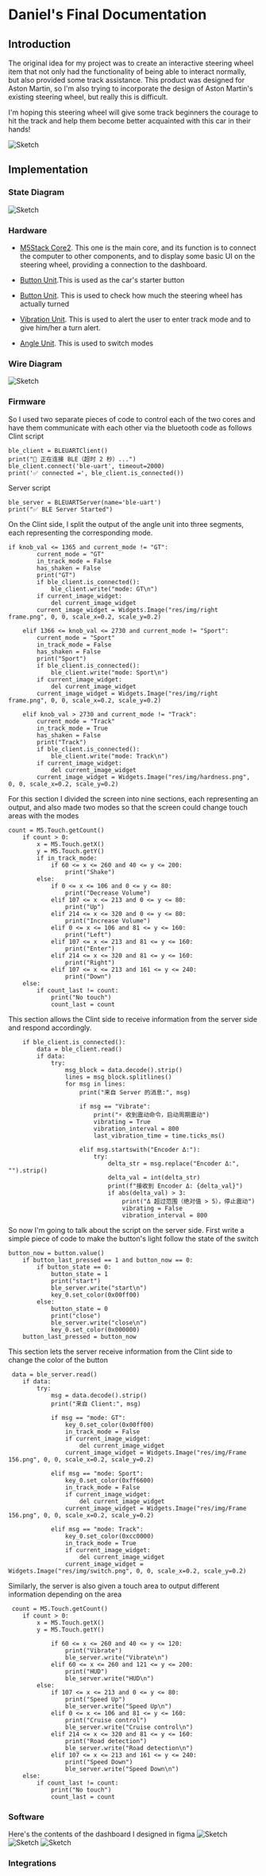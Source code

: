 # Daniel's Final Documentation
## Introduction

The original idea for my project was to create an interactive steering wheel item that not only had the functionality of being able to interact normally, but also provided some track assistance. This product was designed for Aston Martin, so I'm also trying to incorporate the design of Aston Martin's existing steering wheel, but really this is difficult.

I'm hoping this steering wheel will give some track beginners the courage to hit the track and help them become better acquainted with this car in their hands!

![Sketch](final-concept-sketches.jpg)  

## Implementation  

### State Diagram
![Sketch](State-Diagram.jpg)  

### Hardware
- [M5Stack Core2](https://shop.m5stack.com/products/m5stack-core2-esp32-iot-development-kit-for-aws-iot-edukit). This one is the main core, and its function is to connect the computer to other components, and to display some basic UI on the steering wheel, providing a connection to the dashboard.

- [Button Unit](https://shop.m5stack.com/products/mechanical-key-button-unit).This is used as the car's starter button

- [Button Unit](https://shop.m5stack.com/products/encoder-unit). This is used to check how much the steering wheel has actually turned

- [Vibration Unit](https://shop.m5stack.com/products/vibration-motor-unit). This is used to alert the user to enter track mode and to give him/her a turn alert.

- [Angle Unit](https://shop.m5stack.com/products/angle-unit). This is used to switch modes

### Wire Diagram
![Sketch](Wire-Diagram.jpg)  


### Firmware
So I used two separate pieces of code to control each of the two cores and have them communicate with each other via the bluetooth code as follows
Clint script
```
ble_client = BLEUARTClient()
print("🔄 正在连接 BLE（超时 2 秒）...")
ble_client.connect('ble-uart', timeout=2000)
print('✅ connected =', ble_client.is_connected())
```
Server script
```
ble_server = BLEUARTServer(name='ble-uart')
print("✅ BLE Server Started")
```

On the Clint side, I split the output of the angle unit into three segments, each representing the corresponding mode.
```
if knob_val <= 1365 and current_mode != "GT":
        current_mode = "GT"
        in_track_mode = False
        has_shaken = False
        print("GT")
        if ble_client.is_connected():
            ble_client.write("mode: GT\n")
        if current_image_widget:
            del current_image_widget
        current_image_widget = Widgets.Image("res/img/right frame.png", 0, 0, scale_x=0.2, scale_y=0.2)

    elif 1366 <= knob_val <= 2730 and current_mode != "Sport":
        current_mode = "Sport"
        in_track_mode = False
        has_shaken = False
        print("Sport")
        if ble_client.is_connected():
            ble_client.write("mode: Sport\n")
        if current_image_widget:
            del current_image_widget
        current_image_widget = Widgets.Image("res/img/right frame.png", 0, 0, scale_x=0.2, scale_y=0.2)

    elif knob_val > 2730 and current_mode != "Track":
        current_mode = "Track"
        in_track_mode = True
        has_shaken = False
        print("Track")
        if ble_client.is_connected():
            ble_client.write("mode: Track\n")
        if current_image_widget:
            del current_image_widget
        current_image_widget = Widgets.Image("res/img/hardness.png", 0, 0, scale_x=0.2, scale_y=0.2)
```

For this section I divided the screen into nine sections, each representing an output, and also made two modes so that the screen could change touch areas with the modes
```
count = M5.Touch.getCount()
    if count > 0:
        x = M5.Touch.getX()
        y = M5.Touch.getY()
        if in_track_mode:
            if 60 <= x <= 260 and 40 <= y <= 200:
                print("Shake")
        else:
            if 0 <= x <= 106 and 0 <= y <= 80:
                print("Decrease Volume")
            elif 107 <= x <= 213 and 0 <= y <= 80:
                print("Up")
            elif 214 <= x <= 320 and 0 <= y <= 80:
                print("Increase Volume")
            elif 0 <= x <= 106 and 81 <= y <= 160:
                print("Left")
            elif 107 <= x <= 213 and 81 <= y <= 160:
                print("Enter")
            elif 214 <= x <= 320 and 81 <= y <= 160:
                print("Right")
            elif 107 <= x <= 213 and 161 <= y <= 240:
                print("Down")
    else:
        if count_last != count:
            print("No touch")
            count_last = count
```

This section allows the Clint side to receive information from the server side and respond accordingly.
```
    if ble_client.is_connected():
        data = ble_client.read()
        if data:
            try:
                msg_block = data.decode().strip()
                lines = msg_block.splitlines()
                for msg in lines:
                    print("来自 Server 的消息:", msg)

                    if msg == "Vibrate":
                        print("⚡ 收到震动命令，启动周期震动")
                        vibrating = True
                        vibration_interval = 800
                        last_vibration_time = time.ticks_ms()

                    elif msg.startswith("Encoder Δ:"):
                        try:
                            delta_str = msg.replace("Encoder Δ:", "").strip()
                            delta_val = int(delta_str)
                            print(f"接收到 Encoder Δ: {delta_val}")
                            if abs(delta_val) > 3:
                                print("Δ 超过范围（绝对值 > 5），停止震动")
                                vibrating = False
                                vibration_interval = 800
```

So now I'm going to talk about the script on the server side.
First write a simple piece of code to make the button's light follow the state of the switch
```
button_now = button.value()
    if button_last_pressed == 1 and button_now == 0:
        if button_state == 0:
            button_state = 1
            print("start")
            ble_server.write("start\n")
            key_0.set_color(0x00ff00)
        else:
            button_state = 0
            print("close")
            ble_server.write("close\n")
            key_0.set_color(0x000000)
    button_last_pressed = button_now
```

This section lets the server receive information from the Clint side to change the color of the button
```
 data = ble_server.read()
    if data:
        try:
            msg = data.decode().strip()
            print("来自 Client:", msg)

            if msg == "mode: GT":
                key_0.set_color(0x00ff00)
                in_track_mode = False
                if current_image_widget:
                    del current_image_widget
                current_image_widget = Widgets.Image("res/img/Frame 156.png", 0, 0, scale_x=0.2, scale_y=0.2)

            elif msg == "mode: Sport":
                key_0.set_color(0xff6600)
                in_track_mode = False
                if current_image_widget:
                    del current_image_widget
                current_image_widget = Widgets.Image("res/img/Frame 156.png", 0, 0, scale_x=0.2, scale_y=0.2)

            elif msg == "mode: Track":
                key_0.set_color(0xcc0000)
                in_track_mode = True
                if current_image_widget:
                    del current_image_widget
                current_image_widget = Widgets.Image("res/img/switch.png", 0, 0, scale_x=0.2, scale_y=0.2)
```

Similarly, the server is also given a touch area to output different information depending on the area
```
 count = M5.Touch.getCount()
    if count > 0:
        x = M5.Touch.getX()
        y = M5.Touch.getY()

            if 60 <= x <= 260 and 40 <= y <= 120:
                print("Vibrate")
                ble_server.write("Vibrate\n")
            elif 60 <= x <= 260 and 121 <= y <= 200:
                print("HUD")
                ble_server.write("HUD\n")
        else:
            if 107 <= x <= 213 and 0 <= y <= 80:
                print("Speed Up")
                ble_server.write("Speed Up\n")
            elif 0 <= x <= 106 and 81 <= y <= 160:
                print("Cruise control")
                ble_server.write("Cruise control\n")
            elif 214 <= x <= 320 and 81 <= y <= 160:
                print("Road detection")
                ble_server.write("Road detection\n")
            elif 107 <= x <= 213 and 161 <= y <= 240:
                print("Speed Down")
                ble_server.write("Speed Down\n")
    else:
        if count_last != count:
            print("No touch")
            count_last = count
```

### Software
Here's the contents of the dashboard I designed in figma
![Sketch](Comfort-mode.png) 
![Sketch](Frame-167.png) 
![Sketch](Sport-mode.png) 

### Integrations





















